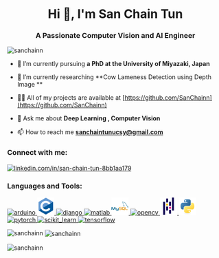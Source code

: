 <h1 align="center">Hi 👋, I'm San Chain Tun</h1>
<h3 align="center">A Passionate Computer Vision and AI Engineer</h3>

<p align="left"> <img src="https://komarev.com/ghpvc/?username=sanchainn&label=Profile%20views&color=0e75b6&style=flat" alt="sanchainn" /> </p>

- 🔭 I’m currently pursuing **a PhD at the University of Miyazaki, Japan**

- 🌱 I’m currently researching **Cow Lameness Detection using Depth Image **

- 👨‍💻 All of my projects are available at [https://github.com/SanChainn](https://github.com/SanChainn)

- 💬 Ask me about **Deep Learning , Computer Vision**

- 📫 How to reach me **sanchaintunucsy@gmail.com**

<h3 align="left">Connect with me:</h3>
<p align="left">
<a href="https://linkedin.com/in/linkedin.com/in/san-chain-tun-8bb1aa179" target="blank"><img align="center" src="https://raw.githubusercontent.com/rahuldkjain/github-profile-readme-generator/master/src/images/icons/Social/linked-in-alt.svg" alt="linkedin.com/in/san-chain-tun-8bb1aa179" height="30" width="40" /></a>
</p>

<h3 align="left">Languages and Tools:</h3>
<p align="left"> <a href="https://www.arduino.cc/" target="_blank" rel="noreferrer"> <img src="https://cdn.worldvectorlogo.com/logos/arduino-1.svg" alt="arduino" width="40" height="40"/> </a> <a href="https://www.cprogramming.com/" target="_blank" rel="noreferrer"> <img src="https://raw.githubusercontent.com/devicons/devicon/master/icons/c/c-original.svg" alt="c" width="40" height="40"/> </a> <a href="https://www.djangoproject.com/" target="_blank" rel="noreferrer"> <img src="https://cdn.worldvectorlogo.com/logos/django.svg" alt="django" width="40" height="40"/> </a> <a href="https://www.mathworks.com/" target="_blank" rel="noreferrer"> <img src="https://upload.wikimedia.org/wikipedia/commons/2/21/Matlab_Logo.png" alt="matlab" width="40" height="40"/> </a> <a href="https://www.mysql.com/" target="_blank" rel="noreferrer"> <img src="https://raw.githubusercontent.com/devicons/devicon/master/icons/mysql/mysql-original-wordmark.svg" alt="mysql" width="40" height="40"/> </a> <a href="https://opencv.org/" target="_blank" rel="noreferrer"> <img src="https://www.vectorlogo.zone/logos/opencv/opencv-icon.svg" alt="opencv" width="40" height="40"/> </a> <a href="https://pandas.pydata.org/" target="_blank" rel="noreferrer"> <img src="https://raw.githubusercontent.com/devicons/devicon/2ae2a900d2f041da66e950e4d48052658d850630/icons/pandas/pandas-original.svg" alt="pandas" width="40" height="40"/> </a> <a href="https://www.python.org" target="_blank" rel="noreferrer"> <img src="https://raw.githubusercontent.com/devicons/devicon/master/icons/python/python-original.svg" alt="python" width="40" height="40"/> </a> <a href="https://pytorch.org/" target="_blank" rel="noreferrer"> <img src="https://www.vectorlogo.zone/logos/pytorch/pytorch-icon.svg" alt="pytorch" width="40" height="40"/> </a> <a href="https://scikit-learn.org/" target="_blank" rel="noreferrer"> <img src="https://upload.wikimedia.org/wikipedia/commons/0/05/Scikit_learn_logo_small.svg" alt="scikit_learn" width="40" height="40"/> </a> <a href="https://www.tensorflow.org" target="_blank" rel="noreferrer"> <img src="https://www.vectorlogo.zone/logos/tensorflow/tensorflow-icon.svg" alt="tensorflow" width="40" height="40"/> </a> </p>

<p><img align="left" src="https://github-readme-stats.vercel.app/api/top-langs?username=sanchainn&show_icons=true&locale=en&layout=compact" alt="sanchainn" /></p>

<p>&nbsp;<img align="center" src="https://github-readme-stats.vercel.app/api?username=sanchainn&show_icons=true&locale=en" alt="sanchainn" /></p>

<p><img align="center" src="https://github-readme-streak-stats.herokuapp.com/?user=sanchainn&" alt="sanchainn" /></p>


